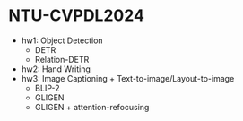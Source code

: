 # NTU-CVPDL2024

- hw1: Object Detection 
    - DETR
    - Relation-DETR
- hw2: Hand Writing
- hw3: Image Captioning + Text-to-image/Layout-to-image
    - BLIP-2
    - GLIGEN
    - GLIGEN + attention-refocusing